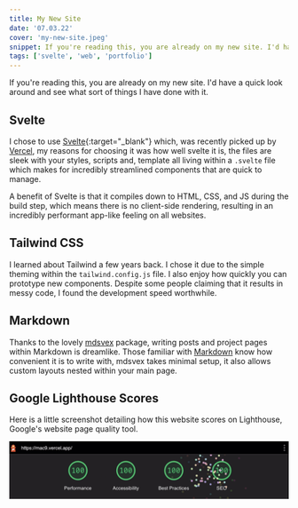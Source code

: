 ```yaml
---
title: My New Site
date: '07.03.22'
cover: 'my-new-site.jpeg'
snippet: If you're reading this, you are already on my new site. I'd have a quick look around and see what sort of things I have done with it.
tags: ['svelte', 'web', 'portfolio']
---
```


If you're reading this, you are already on my new site. I'd have a quick look around and see what sort of things I have done with it.

## Svelte

I chose to use [Svelte](https://svelte.dev){:target="\_blank"} which, was recently picked up by [Vercel](https://vercel.com), my reasons for choosing it was how well svelte it is, the files are sleek with your styles, scripts and, template all living within a `.svelte` file which makes for incredibly streamlined components that are quick to manage.

A benefit of Svelte is that it compiles down to HTML, CSS, and JS during the build step, which means there is no client-side rendering, resulting in an incredibly performant app-like feeling on all websites.

## Tailwind CSS

I learned about Tailwind a few years back. I chose it due to the simple theming within the `tailwind.config.js` file. I also enjoy how quickly you can prototype new components. Despite some people claiming that it results in messy code, I found the development speed worthwhile.

## Markdown

Thanks to the lovely [mdsvex](https://mdsvex.pngwn.io) package, writing posts and project pages within Markdown is dreamlike. Those familiar with [Markdown](https://www.markdownguide.org/basic-syntax/) know how convenient it is to write with, mdsvex takes minimal setup, it also allows custom layouts nested within your main page.

## Google Lighthouse Scores

Here is a little screenshot detailing how this website scores on Lighthouse, Google's website page quality tool.

![Lighthouse Scores](./images/lighthouse.jpeg)
